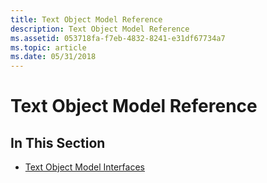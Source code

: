```yaml
---
title: Text Object Model Reference
description: Text Object Model Reference
ms.assetid: 053718fa-f7eb-4832-8241-e31df67734a7
ms.topic: article
ms.date: 05/31/2018
---
```


# Text Object Model Reference

## In This Section

-   [Text Object Model Interfaces](bumper-text-object-model-reference-interfaces.md)

 

 





